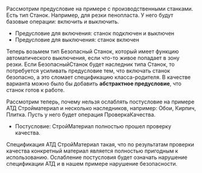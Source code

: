Рассмотрим предусловие на примере с производственными станками. Есть тип Станок. Например, для резки пенопласта. У него будут базовые операции: включить и выключить.
- Предусловие для включения: станок подключен и выключен 
- Предусловие для выключения: станок включен

Теперь возьмем тип Безопасный Станок, который имеет функцию автоматического выключения, если что-то живое попадает в зону резки. 
Если БезопасныйСтанок будет наследник типа Станок, то потребуется усиливать предусловие тем, что включать станок безопасно, а это сломает спецификацию класса-родителя. В качестве варианта можно было бы добавить **абстрактное предусловие**, что станок готов к работе.

Рассмотрим теперь, почему нельзя ослаблять постусловие на примере АТД Стройматериал и несколько наследников, например: Обои, Кирпич, Плитка. 
Пусть у него будет операция ПроверкаКачества.
- Постусловие: СтройМатериал полностью прошел проверку качества.

Спецификация АТД СтройМатериал такая, что по результатам проверки качества конкретный материал является полностью пригодным к использованию. Ослабление постусловия будет означать нарушение спецификации АТД и в нашем примере нарушение безопасности. 